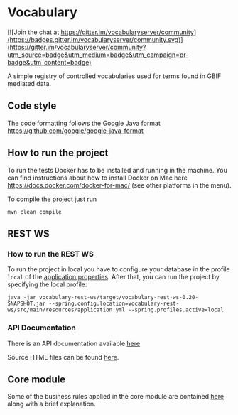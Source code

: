 # Vocabulary

[![Join the chat at https://gitter.im/vocabularyserver/community](https://badges.gitter.im/vocabularyserver/community.svg)](https://gitter.im/vocabularyserver/community?utm_source=badge&utm_medium=badge&utm_campaign=pr-badge&utm_content=badge)

A simple registry of controlled vocabularies used for terms found in GBIF mediated data.

## Code style
The code formatting follows the Google Java format https://github.com/google/google-java-format

## How to run the project

To run the tests Docker has to be installed and running in the machine. You can find instructions about how to install 
Docker on Mac here https://docs.docker.com/docker-for-mac/ (see other platforms in the menu).

To compile the project just run 
```
mvn clean compile
```

## REST WS

### How to run the REST WS
To run the project in local you have to configure your database in the profile `local` of the [application.properties](vocabulary-rest-ws/src/main/resources/application.yml).
After that, you can run the project by specifying the local profile: 

```
java -jar vocabulary-rest-ws/target/vocabulary-rest-ws-0.20-SNAPSHOT.jar --spring.config.location=vocabulary-rest-ws/src/main/resources/application.yml --spring.profiles.active=local
```

### API Documentation
There is an API documentation available [here](https://htmlpreview.github.io/?https://github.com/gbif/vocabulary/blob/master/vocabulary-rest-ws/src/docs/generated-docs/index.html)

Source HTML files can be found [here](vocabulary-rest-ws/src/docs/generated-docs). 


## Core module
Some of the business rules applied in the core module are contained [here](core/notes.md) along with a brief explanation.